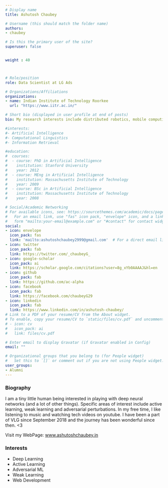 ```yaml
---
# Display name
title: Ashutosh Chaubey

# Username (this should match the folder name)
authors:
- chaubey

# Is this the primary user of the site?
superuser: false


weight : 40



# Role/position
role: Data Scientist at LG Ads

# Organizations/Affiliations
organizations:
- name: Indian Institute of Technology Roorkee
  url: "https://www.iitr.ac.in/"

# Short bio (displayed in user profile at end of posts)
bio: My research interests include distributed robotics, mobile computing and programmable matter.

#interests:
#- Artificial Intelligence
#- Computational Linguistics
#- Information Retrieval

#education:
#  courses:
#  - course: PhD in Artificial Intelligence
#    institution: Stanford University
#    year: 2012
#  - course: MEng in Artificial Intelligence
#    institution: Massachusetts Institute of Technology
#    year: 2009
#  - course: BSc in Artificial Intelligence
#    institution: Massachusetts Institute of Technology
#    year: 2008

# Social/Academic Networking
# For available icons, see: https://sourcethemes.com/academic/docs/page-builder/#icons
#   For an email link, use "fas" icon pack, "envelope" icon, and a link in the
#   form "mailto:your-email@example.com" or "#contact" for contact widget.
social:
- icon: envelope
  icon_pack: fas
  link: 'mailto:ashutoshchaubey2999@gmail.com'  # For a direct email link, use "mailto:test@example.org".
- icon: twitter
  icon_pack: fab
  link: https://twitter.com/_chaubeyG_
- icon: google-scholar
  icon_pack: ai
  link: https://scholar.google.com/citations?user=8g_xYb0AAAAJ&hl=en
- icon: github
  icon_pack: fab
  link: https://github.com/ac-alpha
- icon: facebook
  icon_pack: fab
  link: https://facebook.com/chaubeyG29
- icon: linkedin
  icon_pack: fab
  link: https://www.linkedin.com/in/ashutosh-chaubey/
# Link to a PDF of your resume/CV from the About widget.
# To enable, copy your resume/CV to `static/files/cv.pdf` and uncomment the lines below.
# - icon: cv
#   icon_pack: ai
#   link: files/cv.pdf

# Enter email to display Gravatar (if Gravatar enabled in Config)
email: ""

# Organizational groups that you belong to (for People widget)
#   Set this to `[]` or comment out if you are not using People widget.
user_groups:
- Alumni
---
```


### Biography

I am a tiny little human being interested in playing with deep neural networks (and a lot of other things). Specific areas of interest include active learning, weak learning and adversarial perturbations. In my free time, I like listening to music and watching tech videos on youtube. I have been a part of VLG since September 2018 and the journey has been wonderful since then. <3

Visit my WebPage: www.ashutoshchaubey.in

### Interests

- Deep Learning
- Active Learning
- Adversarial ML
- Weak Learning
- Web Development

